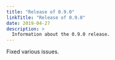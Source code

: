 ```yaml
---
title: "Release of 0.9.0"
linkTitle: "Release of 0.9.0"
date: 2019-04-27
description: >
  Information about the 0.9.0 release.
---
```


Fixed various issues.

